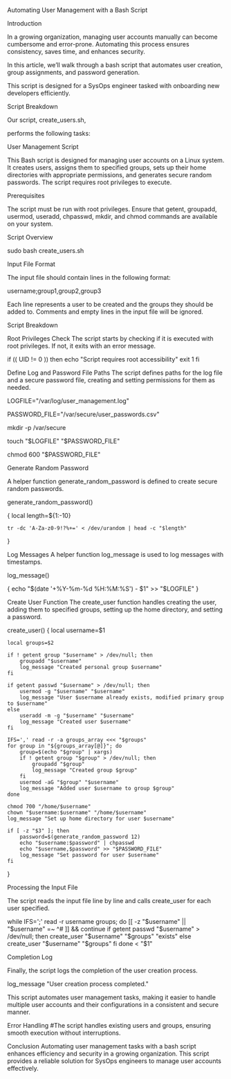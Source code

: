 Automating User Management with a Bash Script

Introduction


In a growing organization, managing user accounts manually can become cumbersome and error-prone. Automating this process ensures consistency, saves time, and enhances security.

 In this article, we’ll walk through a bash script that automates user creation, group assignments, and password generation. 
 
 This script is designed for a SysOps engineer tasked with onboarding new developers efficiently.

Script Breakdown

Our script, create_users.sh, 

performs the following tasks:

User Management Script

This Bash script is designed for managing user accounts on a Linux system. It creates users, assigns them to specified groups, sets up their home directories with appropriate permissions, and generates secure random passwords. The script requires root privileges to execute.

Prerequisites

The script must be run with root privileges.
Ensure that getent, groupadd, usermod, useradd, chpasswd, mkdir, and chmod commands are available on your system.

Script Overview

sudo bash create_users.sh <name-of-text-file>

Input File Format

The input file should contain lines in the following format:


username;group1,group2,group3

Each line represents a user to be created and the groups they should be added to. Comments and empty lines in the input file will be ignored.

Script Breakdown

Root Privileges Check
The script starts by checking if it is executed with root privileges. If not, it exits with an error message.

if (( UID != 0 ))
then
    echo "Script requires root accessibility"
    exit 1
fi

Define Log and Password File Paths
The script defines paths for the log file and a secure password file, creating and setting permissions for them as needed.


LOGFILE="/var/log/user_management.log"

PASSWORD_FILE="/var/secure/user_passwords.csv"

mkdir -p /var/secure

touch "$LOGFILE" "$PASSWORD_FILE"

chmod 600 "$PASSWORD_FILE"

Generate Random Password

A helper function generate_random_password is defined to create secure random passwords.

generate_random_password()

{
    local length=${1:-10}
    
    tr -dc 'A-Za-z0-9!?%+=' < /dev/urandom | head -c "$length"
    
}

Log Messages
A helper function log_message is used to log messages with timestamps.

log_message()

{
    echo "$(date '+%Y-%m-%d %H:%M:%S') - $1" >> "$LOGFILE"
}

Create User Function
The create_user function handles creating the user, adding them to specified groups, setting up the home directory, and setting a password.


create_user()
{
    local username=$1
    
    local groups=$2

    if ! getent group "$username" > /dev/null; then
        groupadd "$username"
        log_message "Created personal group $username"
    fi

    if getent passwd "$username" > /dev/null; then
        usermod -g "$username" "$username"
        log_message "User $username already exists, modified primary group to $username"
    else
        useradd -m -g "$username" "$username"
        log_message "Created user $username"
    fi

    IFS=',' read -r -a groups_array <<< "$groups"
    for group in "${groups_array[@]}"; do
        group=$(echo "$group" | xargs)
        if ! getent group "$group" > /dev/null; then
            groupadd "$group"
            log_message "Created group $group"
        fi
        usermod -aG "$group" "$username"
        log_message "Added user $username to group $group"
    done

    chmod 700 "/home/$username"
    chown "$username:$username" "/home/$username"
    log_message "Set up home directory for user $username"

    if [ -z "$3" ]; then
        password=$(generate_random_password 12)
        echo "$username:$password" | chpasswd
        echo "$username,$password" >> "$PASSWORD_FILE"
        log_message "Set password for user $username"
    fi
}

Processing the Input File

The script reads the input file line by line and calls create_user for each user specified.


while IFS=';' read -r username groups; do
    [[ -z "$username" || "$username" =~ ^# ]] && continue
    if getent passwd "$username" > /dev/null; then
        create_user "$username" "$groups" "exists"
    else
        create_user "$username" "$groups"
    fi
done < "$1"

Completion Log

Finally, the script logs the completion of the user creation process.


log_message "User creation process completed."

This script automates user management tasks, making it easier to handle multiple user accounts and their configurations in a consistent and secure manner.

Error Handling
#The script handles existing users and groups, ensuring smooth execution without interruptions.

Conclusion
Automating user management tasks with a bash script enhances efficiency and security in a growing organization. This script provides a reliable solution for SysOps engineers to manage user accounts effectively.






